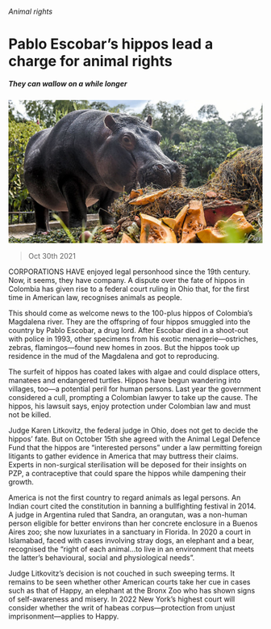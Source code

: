 ###### Animal rights

# Pablo Escobar’s hippos lead a charge for animal rights 

##### They can wallow on a while longer 

![image](images/20211030_USP006_0.jpg) 

> Oct 30th 2021 

CORPORATIONS HAVE enjoyed legal personhood since the 19th century. Now, it seems, they have company. A dispute over the fate of hippos in Colombia has given rise to a federal court ruling in Ohio that, for the first time in American law, recognises animals as people.

This should come as welcome news to the 100-plus hippos of Colombia’s Magdalena river. They are the offspring of four hippos smuggled into the country by Pablo Escobar, a drug lord. After Escobar died in a shoot-out with police in 1993, other specimens from his exotic menagerie—ostriches, zebras, flamingos—found new homes in zoos. But the hippos took up residence in the mud of the Magdalena and got to reproducing.


The surfeit of hippos has coated lakes with algae and could displace otters, manatees and endangered turtles. Hippos have begun wandering into villages, too—a potential peril for human persons. Last year the government considered a cull, prompting a Colombian lawyer to take up the cause. The hippos, his lawsuit says, enjoy protection under Colombian law and must not be killed.

Judge Karen Litkovitz, the federal judge in Ohio, does not get to decide the hippos’ fate. But on October 15th she agreed with the Animal Legal Defence Fund that the hippos are “interested persons” under a law permitting foreign litigants to gather evidence in America that may buttress their claims. Experts in non-surgical sterilisation will be deposed for their insights on PZP, a contraceptive that could spare the hippos while dampening their growth.

America is not the first country to regard animals as legal persons. An Indian court cited the constitution in banning a bullfighting festival in 2014. A judge in Argentina ruled that Sandra, an orangutan, was a non-human person eligible for better environs than her concrete enclosure in a Buenos Aires zoo; she now luxuriates in a sanctuary in Florida. In 2020 a court in Islamabad, faced with cases involving stray dogs, an elephant and a bear, recognised the “right of each animal…to live in an environment that meets the latter’s behavioural, social and physiological needs”.

Judge Litkovitz’s decision is not couched in such sweeping terms. It remains to be seen whether other American courts take her cue in cases such as that of Happy, an elephant at the Bronx Zoo who has shown signs of self-awareness and misery. In 2022 New York’s highest court will consider whether the writ of habeas corpus—protection from unjust imprisonment—applies to Happy.

